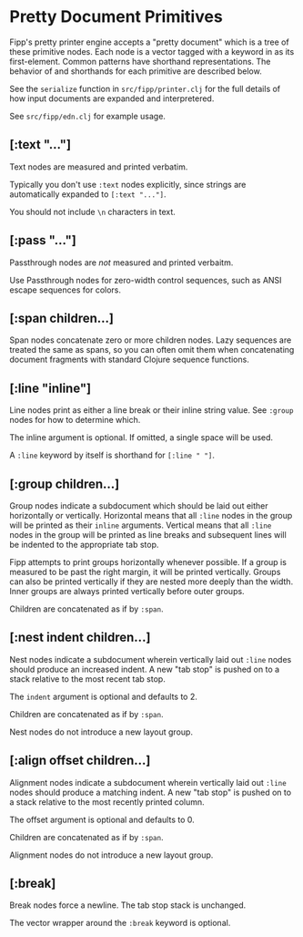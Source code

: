 # Pretty Document Primitives

Fipp's pretty printer engine accepts a "pretty document" which is a tree of
these primitive nodes. Each node is a vector tagged with a keyword in as its
first-element. Common patterns have shorthand representations.  The behavior
of and shorthands for each primitive are described below.

See the `serialize` function in `src/fipp/printer.clj` for the full details of
how input documents are expanded and interpretered.

See `src/fipp/edn.clj` for example usage.


## [:text "..."]

Text nodes are measured and printed verbatim.

Typically you don't use `:text` nodes explicitly, since strings are
automatically expanded to `[:text "..."]`.

You should not include `\n` characters in text.


## [:pass "..."]

Passthrough nodes are *not* measured and printed verbaitm.

Use Passthrough nodes for zero-width control sequences, such as ANSI escape
sequences for colors.


## [:span children...]

Span nodes concatenate zero or more children nodes. Lazy sequences are
treated the same as spans, so you can often omit them when concatenating
document fragments with standard Clojure sequence functions.


## [:line "inline"]

Line nodes print as either a line break or their inline string value. See
`:group` nodes for how to determine which.

The inline argument is optional. If omitted, a single space will be used.

A `:line` keyword by itself is shorthand for `[:line " "]`.


## [:group children...]

Group nodes indicate a subdocument which should be laid out either
horizontally or vertically. Horizontal means that all `:line` nodes in the
group will be printed as their `inline` arguments. Vertical means that all
`:line` nodes in the group will be printed as line breaks and subsequent
lines will be indented to the appropriate tab stop.

Fipp attempts to print groups horizontally whenever possible. If a group is
measured to be past the right margin, it will be printed vertically. Groups
can also be printed vertically if they are nested more deeply than the width.
Inner groups are always printed vertically before outer groups.

Children are concatenated as if by `:span`.


## [:nest indent children...]

Nest nodes indicate a subdocument wherein vertically laid out `:line` nodes
should produce an increased indent. A new "tab stop" is pushed on to a stack
relative to the most recent tab stop.

The `indent` argument is optional and defaults to 2.

Children are concatenated as if by `:span`.

Nest nodes do not introduce a new layout group.


## [:align offset children...]

Alignment nodes indicate a subdocument wherein vertically laid out `:line`
nodes should produce a matching indent. A new "tab stop" is pushed on to a
stack relative to the most recently printed column.

The offset argument is optional and defaults to 0.

Children are concatenated as if by `:span`.

Alignment nodes do not introduce a new layout group.


## [:break]

Break nodes force a newline. The tab stop stack is unchanged.

The vector wrapper around the `:break` keyword is optional.
